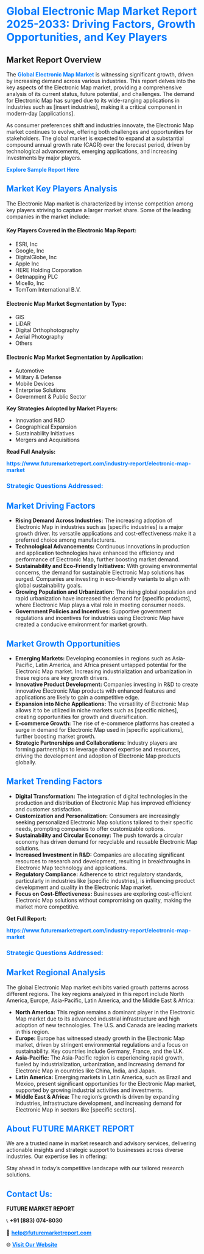 <h1 style="color: #007BFF;">Global Electronic Map Market Report 2025-2033: Driving Factors, Growth Opportunities, and Key Players</h1>

<section id="overview">
<h2>Market Report Overview</h2>
<p>The <a href="https://www.futuremarketreport.com/industry-report/electronic-map-market" style="color: #007BFF; text-decoration: none;"><strong>Global Electronic Map Market</strong></a> is witnessing significant growth, driven by increasing demand across various industries. This report delves into the key aspects of the Electronic Map market, providing a comprehensive analysis of its current status, future potential, and challenges. The demand for Electronic Map has surged due to its wide-ranging applications in industries such as [insert industries], making it a critical component in modern-day [applications].</p>
<p>As consumer preferences shift and industries innovate, the Electronic Map market continues to evolve, offering both challenges and opportunities for stakeholders. The global market is expected to expand at a substantial compound annual growth rate (CAGR) over the forecast period, driven by technological advancements, emerging applications, and increasing investments by major players.</p>
</section>

<section id="overview">
<p><a href="https://www.futuremarketreport.com/request-sample/reportId=43481" style="color: #007BFF; text-decoration: none;"><strong>Explore Sample Report Here</strong></a></p>
</section>

<section id="key-players">
<h2 style="color: #007BFF;">Market Key Players Analysis</h2>
<p>The Electronic Map market is characterized by intense competition among key players striving to capture a larger market share. Some of the leading companies in the market include:</p>
<h4>Key Players Covered in the Electronic Map Report:</h4>
<ul><li>ESRI, Inc</li><li>Google, Inc</li><li>DigitalGlobe, Inc</li><li>Apple Inc</li><li>HERE Holding Corporation</li><li>Getmapping PLC</li><li>Micello, Inc</li><li>TomTom International B.V.</li></ul>
<h4>Electronic Map Market Segmentation by Type:</h4>
<ul><li>GIS</li><li>LiDAR</li><li>Digital Orthophotography</li><li>Aerial Photography</li><li>Others</li></ul>

<h4>Electronic Map Market Segmentation by Application:</h4>
<ul><li>Automotive</li><li>Military &amp; Defense</li><li>Mobile Devices</li><li>Enterprise Solutions</li><li>Government &amp; Public Sector</li></ul>
<p><strong>Key Strategies Adopted by Market Players:</strong></p>
<ul>
<li>Innovation and R&D</li>
<li>Geographical Expansion</li>
<li>Sustainability Initiatives</li>
<li>Mergers and Acquisitions</li>
</ul>
</section>

<section>
<p><strong>Read Full Analysis: </strong></p><a href="https://www.futuremarketreport.com/industry-report/electronic-map-market" style="color: #007BFF; text-decoration: none;"><strong>https://www.futuremarketreport.com/industry-report/electronic-map-market</strong></a>
<h3 style="color: #007BFF;">Strategic Questions Addressed:</h3>
</section>

<section id="driving-factors">
<h2 style="color: #007BFF;">Market Driving Factors</h2>
<ul>
<li><strong>Rising Demand Across Industries:</strong> The increasing adoption of Electronic Map in industries such as [specific industries] is a major growth driver. Its versatile applications and cost-effectiveness make it a preferred choice among manufacturers.</li>
<li><strong>Technological Advancements:</strong> Continuous innovations in production and application technologies have enhanced the efficiency and performance of Electronic Map, further boosting market demand.</li>
<li><strong>Sustainability and Eco-Friendly Initiatives:</strong> With growing environmental concerns, the demand for sustainable Electronic Map solutions has surged. Companies are investing in eco-friendly variants to align with global sustainability goals.</li>
<li><strong>Growing Population and Urbanization:</strong> The rising global population and rapid urbanization have increased the demand for [specific products], where Electronic Map plays a vital role in meeting consumer needs.</li>
<li><strong>Government Policies and Incentives:</strong> Supportive government regulations and incentives for industries using Electronic Map have created a conducive environment for market growth.</li>
</ul>
</section>

<section id="growth-opportunities">
<h2 style="color: #007BFF;">Market Growth Opportunities</h2>
<ul>
<li><strong>Emerging Markets:</strong> Developing economies in regions such as Asia-Pacific, Latin America, and Africa present untapped potential for the Electronic Map market. Increasing industrialization and urbanization in these regions are key growth drivers.</li>
<li><strong>Innovative Product Development:</strong> Companies investing in R&D to create innovative Electronic Map products with enhanced features and applications are likely to gain a competitive edge.</li>
<li><strong>Expansion into Niche Applications:</strong> The versatility of Electronic Map allows it to be utilized in niche markets such as [specific niches], creating opportunities for growth and diversification.</li>
<li><strong>E-commerce Growth:</strong> The rise of e-commerce platforms has created a surge in demand for Electronic Map used in [specific applications], further boosting market growth.</li>
<li><strong>Strategic Partnerships and Collaborations:</strong> Industry players are forming partnerships to leverage shared expertise and resources, driving the development and adoption of Electronic Map products globally.</li>
</ul>
</section>

<section id="trending-factors">
<h2 style="color: #007BFF;">Market Trending Factors</h2>
<ul>
<li><strong>Digital Transformation:</strong> The integration of digital technologies in the production and distribution of Electronic Map has improved efficiency and customer satisfaction.</li>
<li><strong>Customization and Personalization:</strong> Consumers are increasingly seeking personalized Electronic Map solutions tailored to their specific needs, prompting companies to offer customizable options.</li>
<li><strong>Sustainability and Circular Economy:</strong> The push towards a circular economy has driven demand for recyclable and reusable Electronic Map solutions.</li>
<li><strong>Increased Investment in R&D:</strong> Companies are allocating significant resources to research and development, resulting in breakthroughs in Electronic Map technology and applications.</li>
<li><strong>Regulatory Compliance:</strong> Adherence to strict regulatory standards, particularly in industries like [specific industries], is influencing product development and quality in the Electronic Map market.</li>
<li><strong>Focus on Cost-Effectiveness:</strong> Businesses are exploring cost-efficient Electronic Map solutions without compromising on quality, making the market more competitive.</li>
</ul>
</section>

<section>
<p><strong>Get Full Report: </strong></p><a href="https://www.futuremarketreport.com/industry-report/electronic-map-market" style="color: #007BFF; text-decoration: none;"><strong>https://www.futuremarketreport.com/industry-report/electronic-map-market</strong></a>
<h3 style="color: #007BFF;">Strategic Questions Addressed:</h3>
</section>


<section id="regional-analysis">
<h2 style="color: #007BFF;">Market Regional Analysis</h2>
<p>The global Electronic Map market exhibits varied growth patterns across different regions. The key regions analyzed in this report include North America, Europe, Asia-Pacific, Latin America, and the Middle East & Africa:</p>
<ul>
<li><strong>North America:</strong> This region remains a dominant player in the Electronic Map market due to its advanced industrial infrastructure and high adoption of new technologies. The U.S. and Canada are leading markets in this region.</li>
<li><strong>Europe:</strong> Europe has witnessed steady growth in the Electronic Map market, driven by stringent environmental regulations and a focus on sustainability. Key countries include Germany, France, and the U.K.</li>
<li><strong>Asia-Pacific:</strong> The Asia-Pacific region is experiencing rapid growth, fueled by industrialization, urbanization, and increasing demand for Electronic Map in countries like China, India, and Japan.</li>
<li><strong>Latin America:</strong> Emerging markets in Latin America, such as Brazil and Mexico, present significant opportunities for the Electronic Map market, supported by growing industrial activities and investments.</li>
<li><strong>Middle East & Africa:</strong> The region’s growth is driven by expanding industries, infrastructure development, and increasing demand for Electronic Map in sectors like [specific sectors].</li>
</ul>
</section>

<footer>
<h2 style="color: #007BFF;">About FUTURE MARKET REPORT</h2>
<p>We are a trusted name in market research and advisory services, delivering actionable insights and strategic support to businesses across diverse industries. Our expertise lies in offering:</p>

<p>Stay ahead in today’s competitive landscape with our tailored research solutions.</p>

<h2 style="color: #007BFF;">Contact Us:</h2>
<p><strong>FUTURE MARKET REPORT</strong></p>
<p>📞 <strong>+91 (883) 074-8030</strong></p>
<p>📧 <strong><a href="mailto:help@futuremarketreport.com" style="color: #007BFF;">help@futuremarketreport.com</a></strong></p>
<p>🌐 <strong><a href="https://www.futuremarketreport.com/" style="color: #007BFF;">Visit Our Website</a></strong></p>
</footer>